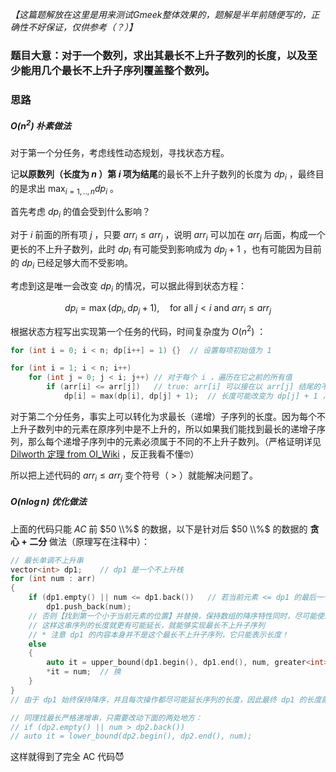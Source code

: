 *【这篇题解放在这里是用来测试Gmeek整体效果的，题解是半年前随便写的，正确性不好保证，仅供参考（？）】*

### 题目大意：对于一个数列，求出其最长不上升子数列的长度，以及至少能用几个最长不上升子序列覆盖整个数列。

### 思路

#####  $O(n^2)$ 朴素做法

对于第一个分任务，考虑线性动态规划，寻找状态方程。

记**以原数列（长度为 $n$ ）第 $i$ 项为结尾**的最长不上升子数列的长度为 $dp_{i}$ ，最终目的是求出 $\displaystyle \max_{i = 1,..,n} dp_{i}$ 。

首先考虑 $dp_{i}$ 的值会受到什么影响？

对于 $i$ 前面的所有项 $j$ ，只要 $arr_{i} \leqslant arr_{j}$ ，说明 $arr_{i}$ 可以加在 $arr_{j}$ 后面，构成一个更长的不上升子数列，此时 $dp_{i}$ 有可能受到影响成为 $dp_{j} + 1$ ，也有可能因为目前的 $dp_{i}$ 已经足够大而不受影响。

考虑到这是唯一会改变 $dp_{i}$ 的情况，可以据此得到状态方程：

$$
dp_{i}=\max (dp_{i}, dp_{j}+1) ,\quad \text{for all } j < i \text{ and } arr_{i} \leqslant arr_{j}
$$

根据状态方程写出实现第一个任务的代码，时间复杂度为 $O(n^2)$ ：

```c++
for (int i = 0; i < n; dp[i++] = 1) {}	// 设置每项初始值为 1

for (int i = 1; i < n; i++)
	for (int j = 0; j < i; j++)	// 对于每个 i ，遍历在它之前的所有值
		if (arr[i] <= arr[j])	// true: arr[i] 可以接在以 arr[j] 结尾的不上升子数列后面，长度 + 1
			dp[i] = max(dp[i], dp[j] + 1);	// 长度可能改变为 dp[j] + 1 ，也可能依旧是 dp[i] 自身
```

对于第二个分任务，事实上可以转化为求最长（递增）子序列的长度。因为每个不上升子数列中的元素在原序列中是不上升的，所以如果我们能找到最长的递增子序列，那么每个递增子序列中的元素必须属于不同的不上升子数列。（严格证明详见 [Dilworth 定理 from OI_Wiki](https://oi-wiki.org/math/order-theory/#dilworth-%E5%AE%9A%E7%90%86%E4%B8%8E-mirsky-%E5%AE%9A%E7%90%86) ，反正我看不懂🤓）

所以把上述代码的 $arr_{i} \leqslant arr_{j}$ 变个符号（ > ）就能解决问题了。



##### $O(n \log n)$ 优化做法

上面的代码只能 $AC$ 前 $50 \\%$ 的数据，以下是针对后 $50 \\%$ 的数据的 **贪心 + 二分** 做法（原理写在注释中）：

```c++
// 最长单调不上升串
vector<int> dp1;	// dp1 是一个不上升栈
for (int num : arr)
{
    if (dp1.empty() || num <= dp1.back())	// 若当前元素 <= dp1 的最后一个元素，则直接添加到栈的末尾
        dp1.push_back(num);
    // 否则【找到第一个小于当前元素的位置】并替换，保持数组的降序特性同时，尽可能使末元素足够小
    // 这样这串序列的长度就更有可能延长，就能够实现最长不上升子序列
    // * 注意 dp1 的内容本身并不是这个最长不上升子序列，它只能表示长度！
    else
    {
        auto it = upper_bound(dp1.begin(), dp1.end(), num, greater<int>());	// 【找】
        *it = num;	// 换
    }
}
// 由于 dp1 始终保持降序，并且每次操作都尽可能延长序列的长度，因此最终 dp1 的长度就是最长不上升子序列的长度

// 同理找最长严格递增串，只需要改动下面的两处地方：
// if (dp2.empty() || num > dp2.back())
// auto it = lower_bound(dp2.begin(), dp2.end(), num);
```

这样就得到了完全 AC 代码😈